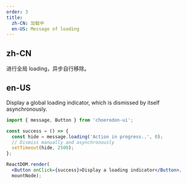 ```yaml
---
order: 3
title:
  zh-CN: 加载中
  en-US: Message of loading
---
```


## zh-CN

进行全局 loading，异步自行移除。

## en-US

Display a global loading indicator, which is dismissed by itself asynchronously.

````jsx
import { message, Button } from 'choerodon-ui';

const success = () => {
  const hide = message.loading('Action in progress..', 0);
  // Dismiss manually and asynchronously
  setTimeout(hide, 2500);
};

ReactDOM.render(
  <Button onClick={success}>Display a loading indicator</Button>,
  mountNode);
````
